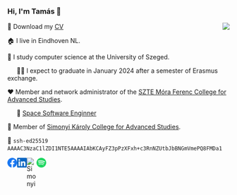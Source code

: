 ### Hi, I'm Tamás 👋

<img align="right" src="https://github-readme-stats.vercel.app/api?username=tomitheninja&show_icons=true&icon_color=805AD5&text_color=BB86FC&bg_color=0d1117&hide_title=true" />

💾 Download my [CV](https://github.com/tomitheninja/tomitheninja/raw/master/Sudi_Tamas_CV.pdf)

🏠 I live in Eindhoven NL.

🔬 I study computer science at the University of Szeged.

   🧑‍🎓 I expect to graduate in January 2024 after a semester of Erasmus exchange.

♥️ Member and network administrator of the [SZTE Móra Ferenc College for Advanced Studies](https://github.com/moraszk).

   🚀 [Space Software Enginner](https://u-szeged.hu/sztehirek/2022-november/kizarolag-szte-hallgatoi)

💚 Member of [Simonyi Károly College for Advanced Studies](https://simonyi.bme.hu/).

👾 `ssh-ed25519 AAAAC3NzaC1lZDI1NTE5AAAAIAbKCAyFZ3pPzXFxh+c3RnNZUtbJbBNGmVmePQ8FMDa1`

<div>

<a href="https://www.facebook.com/dr0p.database/"><img align="left" alt="Facebook" width="22px" src="assets/facebook.svg"></a>

<a href="https://linkedin.com/in/tomitheninja"><img align="left" alt="LinkedIn" width="22px" src="assets/linkedin.svg"></a>

<a href="https://kir-dev.sch.bme.hu/member/tomitheninja">
<img align="left" alt="Simonyi" width="22px" src="https://kir-dev.sch.bme.hu/favicon.png" />
</a>

<a href="https://open.spotify.com/user/t06m0g0z5ukih70fgy93er0d4?si=dbc3b25e207b42e2">
  <img align="left" alt="Spotify" width="22px" src="assets/spotify.svg" />
</a>

</div>
